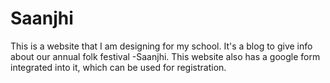 # Saanjhi
This is a website that I am designing for my school. 
It's a blog to give info about our annual folk festival -Saanjhi. This website also has a google form integrated into it, which can be used for registration. 
